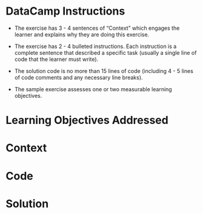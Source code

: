 ﻿DataCamp Instructions
======

  * The exercise has 3 - 4 sentences of “Context” which engages the learner and
explains why they are doing this exercise.

  * The exercise has 2 - 4 bulleted instructions. Each instruction is a complete
sentence that described a specific task (usually a single line of code that the learner
must write).

  * The solution code is no more than 15 lines of code (including 4 - 5 lines of code
comments and any necessary line breaks).

  * The sample exercise assesses one or two measurable learning objectives.


Learning Objectives Addressed
======

Context
======

Code
======

Solution
======